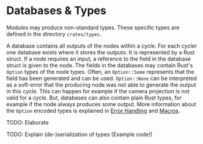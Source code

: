 # Databases & Types

Modules may produce non-standard types.
These specific types are defined in the directory `crates/types`.

A database contains all outputs of the nodes within a cycle.
For each cycler one database exists where it stores the outputs.
It is represented by a Rust struct.
If a node requires an input, a reference to the field in the database struct is given to the node.
The fields in the databases may contain Rust's `Option` types of the node types.
Often, an `Option::Some` represents that the field has been generated and can be used.
`Option::None` can be interpreted as a soft-error that the producing node was not able to generate the output in this cycle.
This can happen for example if the camera projection is not valid for a cycle.
But, databases can also contain plain Rust types, for example if the node always produces some output.
More information about the `Option` encoded types is explained in [Error Handling](./error_handling.md) and [Macros](./macros.md).

TODO: Elaborate

TODO: Explain (de-)serialization of types (Example code!)
